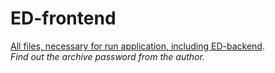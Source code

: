 # ED-frontend

[All files, necessary for run application, including ED-backend](https://yadi.sk/d/4rimey0sVpwA8A).<br/> 
*Find out the archive password from the author.*
